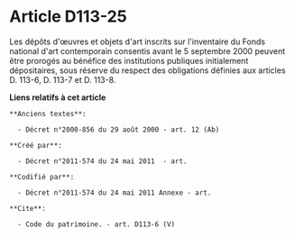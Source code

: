 # Article D113-25

Les dépôts d'œuvres et objets d'art inscrits sur l'inventaire du Fonds national d'art contemporain consentis avant le 5
septembre 2000 peuvent être prorogés au bénéfice des institutions publiques initialement dépositaires, sous réserve du
respect des obligations définies aux articles D. 113-6, D. 113-7 et D. 113-8.

**Liens relatifs à cet article**

	**Anciens textes**:

	  - Décret n°2000-856 du 29 août 2000 - art. 12 (Ab)

	**Créé par**:

	  - Décret n°2011-574 du 24 mai 2011  - art.

	**Codifié par**:

	  - Décret n°2011-574 du 24 mai 2011 Annexe - art.

	**Cite**:

	  - Code du patrimoine. - art. D113-6 (V)
